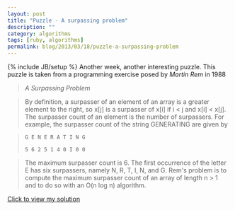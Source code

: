 ```yaml
---
layout: post
title: "Puzzle - A surpassing problem"
description: ""
category: algorithms
tags: [ruby, algorithms]
permalink: blog/2013/03/18/puzzle-a-surpassing-problem
---
```

{% include JB/setup %}
Another week, another interesting puzzle. This puzzle is taken from a programming exercise posed by *Martin Rem* in 1988

> *A Surpassing Problem*

> By definition, a surpasser of an element of an array is a greater element to the right, so x[j] is a 
> surpasser of x[i] if i < j and x[i] < x[j]. The surpasser count of an element is the number of 
> surpassers. For example, the surpasser count of the string GENERATING are given by 

> ```G E N E R A T I N G```
>
>  ```5 6 2 5 1 4 0 I 0 0```

> The maximum surpasser count is 6. The first occurrence of the letter E has six surpassers, namely 
> N, R, T, I, N, and G. Rem's problem is to compute the maximum surpasser count of an array of 
> length n > 1 and to do so with an O(n log n) algorithm.

<a onclick="$('#solution_surpassing_problem').slideDown();$(this).slideUp();return false;" href="#" >Click to view my solution</a>


<div id="solution_surpassing_problem" style="display:none">
<div class="text"><p>Not the most succint solution, but it does match the <i>O(n logn) </i>criteria. Infact I am using the same<b>&nbsp;RangeCountTree</b> used in the <a href="http://shadabahmed.com/blog/2013/03/09/rangecounttree-a-binary-search-tree-for-ranges"><b><i>last puzzle</i></b></a>.</p><p>Here's what I am doing (a<span style="font-family: Arial, Helvetica, Verdana, Tahoma, sans-serif; font-size: 15px; line-height: 1.45em;">ssuming word only contains capital letters):</span></p><p>1. Start iterating from the reverse of the string. For the current example, you first see a <i style="font-weight: bold;">G&nbsp;</i>so insert a range <b><i>A,G</i></b> in the tree. The range <b style="font-style: italic;">A,G</b> in the tree&nbsp;would now have count <b>1.</b> This just means that surpassers count for letters A to F is <b style="font-style: italic;">1.&nbsp;&nbsp;</b>Please note that&nbsp;<i style="font-style: italic; font-weight: bold;"><b>A,G</b></i><b style="font-style: italic;">&nbsp;</b>means letters&nbsp;<i style="font-style: italic; font-weight: bold;"><b>A to F(G is excluded)</b>.&nbsp;</i></p><p>2. Now let's build this tree for <b><i>NERATING</i></b>. See it below:</p><p><img src="http://i.imgur.com/UxFQsvy.png" style=""><br></p><p>The representation is such, that for any new character, the corresponding range in the tree would give the count of surpassers.</p><p>3. Calculate the <i><b>max_surpassers</b></i> while building the tree itself. So now when you see <b><i>E</i></b> next after <b><i>NERATING</i></b>, the matching range for <b><i>E</i></b> in the above tree is&nbsp;<i style="font-weight: bold;">E,G -&gt; 6</i>. Therefore the current <b style="font-style: italic;">max_surpassers </b>is now <b style="font-style: italic;">6</b></p><p>Let's see how the tree looks for the whole string <b><i>GENERATING</i></b>:</p><p><img src="http://i.imgur.com/oePeptt.png" style=""><br></p><p><br></p><p>Now if the string was changed to <b><i>REGENERATING</i></b>, you would see that the current tree has <b><i>E,G -&gt; 7</i></b> , so the max surpassers calculated would be 7</p><p>We could do the same thing for finding max surpassers in a list of numbers, only difference being that we would insert each range as (<i>-Infinity, current_number</i>)</p><p>Code here:</p><p></p><pre class="ruby"><span class="keyword">require</span> <span class="string">'./range_count_tree'</span>

data = <span class="string">"REGENERATING"</span>

rtree = <span class="constant">RangeCountTree</span>.new
max_surpassers = <span class="number">0</span>

data.reverse.each_char <span class="keyword">do</span> |char|
  <span class="comment"># Set range_start to A for the min possible range</span>
  range_start = <span class="number">?A</span>.ord
  range_end = char.ord

  <span class="comment"># Find the surpassers for the current character in the current tree</span>
  current_max_node = rtree.find(range_end)

  <span class="comment"># set max surpassers if current surpassers is larger</span>
  max_surpassers = current_max_node.count <span class="keyword">if</span> current_max_node &amp;&amp; current_max_node.count &gt; max_surpassers

  <span class="comment"># Do not add this range to the tree, since we will not encounter any characters in this range</span>
  <span class="comment"># This is just an optimization and not necessary</span>
  <span class="keyword">next</span> <span class="keyword">if</span> range_start == range_end

  <span class="comment"># Update the current tree for the next stream of characters</span>
  rtree.add([range_start, range_end])
<span class="keyword">end</span>

puts <span class="string">"Max surpassers is <span class="subst">#{max_surpassers}</span>"</span></pre><p></p><p></p><p>
I think there is a much better solution which would put my verbose approach to shame with its simplicity
</p>
</div>
</div>
